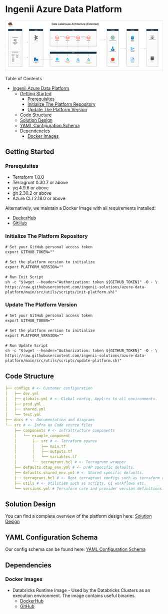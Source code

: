 # Ingenii Azure Data Platform

![](docs/assets/adp-arch-extended.png)

Table of Contents

- [Ingenii Azure Data Platform](#ingenii-azure-data-platform)
  - [Getting Started](#getting-started)
    - [Prerequisites](#prerequisites)
    - [Initialize The Platform Repository](#initialize-the-platform-repository)
    - [Update The Platform Version](#update-the-platform-version)
  - [Code Structure](#code-structure)
  - [Solution Design](#solution-design)
  - [YAML Configuration Schema](#yaml-configuration-schema)
  - [Dependencies](#dependencies)
    - [Docker Images](#docker-images)

## Getting Started

### Prerequisites

- Terraform 1.0.0
- Terragrunt 0.30.7 or above
- yq 4.9.6 or above
- git 2.30.2 or above
- Azure CLI 2.18.0 or above

Alternatively, we maintain a Docker Image with all requirements installed:

- [DockerHub](https://hub.docker.com/r/ingeniisolutions/terraform-runtime)
- [GitHub](https://github.com/ingenii-solutions/terraform-runtime)

### Initialize The Platform Repository

```shell
# Set your GitHub personal access token
export GITHUB_TOKEN=""

# Set the platform version to initialize
export PLATFORM_VERSION=""

# Run Init Script
sh -c "$(wget --header="Authorization: token ${GITHUB_TOKEN}" -O - \
https://raw.githubusercontent.com/ingenii-solutions/azure-data-platform/main/src/utils/scripts/init-platform.sh)"
```

### Update The Platform Version

```shell
# Set your GitHub personal access token
export GITHUB_TOKEN=""

# Set the platform version to initialize
export PLATFORM_VERSION=""

# Run Update Script
sh -c "$(wget --header="Authorization: token ${GITHUB_TOKEN}" -O - \
https://raw.githubusercontent.com/ingenii-solutions/azure-data-platform/main/src/utils/scripts/update-platform.sh)"
```

## Code Structure

```yaml
├── configs # <- Customer configuration
│   ├── dev.yml
│   ├── globals.yml # <- Global config. Applies to all environments.
│   ├── prod.yml
│   ├── shared.yml
│   └── test.yml
├── docs # <- Documentation and diagrams
└── src # <- Infra as Code source files
    ├── components # <- Infrastructure components
    │   └── example_component
    │       ├── src # <- Terraform source
    │       │   ├── main.tf
    │       │   ├── outputs.tf
    │       │   └── variables.tf
    │       └── terragrunt.hcl # <- Terragrunt wrapper
    ├── defaults.dtap_env.yml # <- DTAP specific defaults.
    ├── defaults.shared_env.yml # <- Shared specific defaults.
    ├── terragrunt.hcl # <- Root terragrunt configs such as terraform remote state etc.
    ├── utils # <- Utilities such as scripts, CI workflows etc.
    └── versions.yml # Terraform core and provider version definitions.
```

## Solution Design

You can find a complete overview of the platform design here: [Solution Design](docs/solution_design.md)

## YAML Configuration Schema

Our config schema can be found here:
[YAML Configuration Schema](./docs/yaml_config_schema.md)

## Dependencies

### Docker Images

- Databricks Runtime Image - Used by the Databricks Clusters as an execution environment. The image contains useful binaries.
  - [DockerHub](https://hub.docker.com/r/ingeniisolutions/data-platform-databricks-runtime)
  - [GitHub](https://github.com/ingenii-solutions/data-platform-databricks-runtime)
